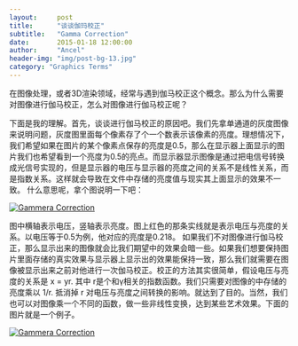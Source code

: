 ```yaml
---
layout:     post
title:      "谈谈伽玛校正"
subtitle:   "Gamma Correction"
date:       2015-01-18 12:00:00
author:     "Ancel"
header-img: "img/post-bg-13.jpg"
category: "Graphics Terms"
---
```

<p>  在图像处理，或者3D渲染领域，经常与遇到伽马校正这个概念。那么为什么需要对图像进行伽马校正，怎么对图像进行伽马校正呢？</p>

<p>  下面是我的理解。首先，谈谈进行伽马校正的原因吧。我们先拿单通道的灰度图像来说明问题，灰度图里面每个像素存了个一个数表示该像素的亮度。理想情况下，我们希望如果在图片的某个像素点保存的亮度是0.5，那么在显示器上面显示的图片我们也希望看到一个亮度为0.5的亮点。而显示器显示图像是通过把电信号转换成光信号实现的，但是显示器的电压与显示器的亮度之间的关系不是线性关系，而是指数关系。这样就会导致在文件中存储的亮度值与现实其上面显示的效果不一致。
  什么意思呢，拿个图说明一下吧：
</p>
<a href="#">
    <img src="{{ site.baseurl }}/img/600px-GammaFunctionGraph.svg.png" alt="Gammera Correction">
</a>

<p>  图中横轴表示电压，竖轴表示亮度。图上红色的那条实线就是表示电压与亮度的关系。以电压等于0.5为例，他对应的亮度是0.218。 如果我们不对图像进行伽马校正，那么显示出来的图像就会比我们期望中的效果会暗一些。如果我们想要保持图片里面存储的真实效果与显示器上显示出的效果能保持一致，那么我们就需要在图像被显示出来之前对他进行一次伽马校正。校正的方法其实很简单，假设电压与亮度的关系是 x = yr. 其中 r是个和γ相关的指数函数。我们只需要对图像的中存储的亮度乘以 1/r. 抵消掉 r 对电压与亮度之间转换的影响。就达到了目的。当然，我们也可以对图像乘一个不同的函数，做一些非线性变换，达到某些艺术效果。下面的图片就是一个例子。
</p>
<a href="#">
    <img src="{{ site.baseurl }}/img/GammaCorrection_demo.jpg" alt="Gammera Correction">
</a>
  